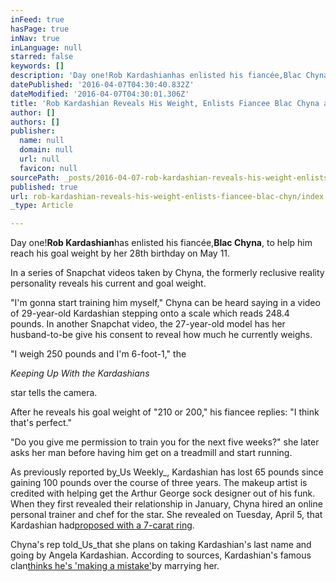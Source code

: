 ```yaml
---
inFeed: true
hasPage: true
inNav: true
inLanguage: null
starred: false
keywords: []
description: 'Day one!Rob Kardashianhas enlisted his fiancée,Blac Chyna, to help him reach his goal weight by her 28th birthday on May 11.'
datePublished: '2016-04-07T04:30:40.832Z'
dateModified: '2016-04-07T04:30:01.306Z'
title: 'Rob Kardashian Reveals His Weight, Enlists Fiancee Blac Chyna as His Trainer'
author: []
authors: []
publisher:
  name: null
  domain: null
  url: null
  favicon: null
sourcePath: _posts/2016-04-07-rob-kardashian-reveals-his-weight-enlists-fiancee-blac-chyn.md
published: true
url: rob-kardashian-reveals-his-weight-enlists-fiancee-blac-chyn/index.html
_type: Article

---
```

Day one!**Rob Kardashian**has enlisted his fiancée,**Blac Chyna**, to help him reach his goal weight by her 28th birthday on May 11\.

In a series of Snapchat videos taken by Chyna, the formerly reclusive reality personality reveals his current and goal weight.

"I'm gonna start training him myself," Chyna can be heard saying in a video of 29-year-old Kardashian stepping onto a scale which reads 248.4 pounds. In another Snapchat video, the 27-year-old model has her husband-to-be give his consent to reveal how much he currently weighs.

"I weigh 250 pounds and I'm 6-foot-1," the

_Keeping Up With the Kardashians_

star tells the camera. 

  
After he reveals his goal weight of "210 or 200," his fiancee replies: "I think that's perfect."

"Do you give me permission to train you for the next five weeks?" she later asks her man before having him get on a treadmill and start running.

As previously reported by_Us Weekly_, Kardashian has lost 65 pounds since gaining 100 pounds over the course of three years. The makeup artist is credited with helping get the Arthur George sock designer out of his funk. When they first revealed their relationship in January, Chyna hired an online personal trainer and chef for the star. She revealed on Tuesday, April 5, that Kardashian had[proposed with a 7-carat ring][0]. 

Chyna's rep told_Us_that she plans on taking Kardashian's last name and going by Angela Kardashian. According to sources, Kardashian's famous clan[thinks he's 'making a mistake'][1]by marrying her. 

[0]: http://www.usmagazine.com/celebrity-style/news/blac-chynas-engagement-ring-from-rob-kardashian-all-the-details-w201561
[1]: http://www.usmagazine.com/celebrity-news/news/kris-jenner-family-think-rob-kardashian-is-making-a-mistake-with-blac-chyna-engagement-w201661